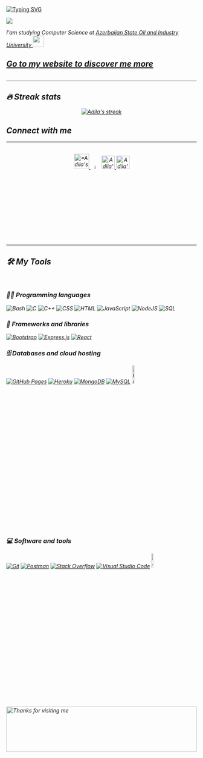 [![Typing SVG](https://readme-typing-svg.herokuapp.com/?lines=Hey,+👋+I'm+Adila;I+am+Web+Developer)](https://git.io/typing-svg)

<img src="https : //profile-counter.glitch.me/{adilababayeva13}/count.svg"/>

<div style="display:flex; justify-content:space-between;">

<div>
<p><em>I'am studying Computer Science at <a href="http://asoiu.edu.az/en">Azerbaijan State Oil and Industry University </a><img src="https://media.giphy.com/media/fYSnHlufseco8Fh93Z/giphy.gif" width="30">


<h2><a href="https://adilababayeva13.github.io/portfolio/">Go to my website to discover me more</a></h2>
</div>

</div>

<hr/>

## 🔥 Streak stats

<p align="center">
  <a href="https://github.com/adilababayeva13">
    <img title="🔥 Get streak stats for your profile at git.io/streak-stats" alt="Adila's streak" src="http://github-readme-streak-stats.herokuapp.com?user=adilababayeva13&theme=blux&date_format=j%20M%5B%20Y%5D"/>
  </a>
</p>
<h2>Connect with me</h3>

<hr/>

<p align="center">
<br/>
<a href="https://www.linkedin.com/in/adila-b/">
  <img alt="=Adila's LinkdeIN" width="40px" src="https://cdn-icons.flaticon.com/png/512/3536/premium/3536505.png?token=exp=1639909577~hmac=ec8638f5b6b82fc0d910170ef174f44e" />
</a>
<a href="https://www.hackerrank.com/adilababayeva13?hr_r=1" target="_blank">
<img src="https://cdn.iconscout.com/icon/free/png-256/hackerrank-3629415-3032408.png"width="5%" ;></img></a>
</a>  
<a href="mailto:adilababayeva13@gmail.com">
  <img alt="Adila's Email" width="35px" src="https://image.flaticon.com/icons/png/512/732/732200.png" />
</a>
<a href="https://github.com/adilababayeva13">
  <img alt="Adila's GitHub" width="35px" src="https://image.flaticon.com/icons/png/512/25/25231.png" />
</a>
</p>

<hr/>

## 🛠️ My Tools
<br/>

### 👨‍💻 Programming languages

<p>
   <img alt="Bash" src="https://img.shields.io/badge/Bash-121011.svg?logo=gnu-bash&logoColor=white">
   <img alt="C" src="https://custom-icon-badges.herokuapp.com/badge/C-03599C.svg?logo=c-in-hexagon&logoColor=white">
    <img alt="C++" src="https://custom-icon-badges.herokuapp.com/badge/C++-9C033A.svg?logo=cpp2&logoColor=white">
    <img alt="CSS" src="https://img.shields.io/badge/CSS-1572B6.svg?logo=css3&logoColor=white">
    <img alt="HTML" src="https://img.shields.io/badge/HTML-E34F26.svg?logo=html5&logoColor=white">
  <img alt="JavaScript" src="https://img.shields.io/badge/JavaScript-F7DF1E.svg?logo=javascript&logoColor=black">
    <img alt="NodeJS" src="https://img.shields.io/badge/Node.js-43853D.svg?logo=node.js&logoColor=white">
    <img alt="SQL" src="https://img.shields.io/badge/SQL-025E8C.svg?logo=amazon-dynamodb&logoColor=white">

</p>

### 🧰 Frameworks and libraries

<p>
    <a href="#"><img alt="Bootstrap" src="https://img.shields.io/badge/Bootstrap-7952B3.svg?logo=bootstrap&logoColor=white"></a>
    <a href="#"><img alt="Express.js" src="https://img.shields.io/badge/Express.js-404d59.svg?logo=express&logoColor=white"></a>
    <a href="#"><img alt="React" src="https://img.shields.io/badge/React-20232a.svg?logo=react&logoColor=%2361DAFB"></a>
</p>

### 🗄️ Databases and cloud hosting

<p>
    <a href="#"><img alt="GitHub Pages" src="https://img.shields.io/badge/GitHub%20Pages-327FC7.svg?logo=github&logoColor=white"></a>
    <a href="#"><img alt="Heroku" src="https://img.shields.io/badge/Heroku-430098.svg?logo=heroku&logoColor=white"></a>
    <a href="#"><img alt="MongoDB" src ="https://img.shields.io/badge/MongoDB-4ea94b.svg?logo=mongodb&logoColor=white"></a>
    <a href="#"><img alt="MySQL" src="https://img.shields.io/badge/MySQL-00f.svg?logo=mysql&logoColor=white"></a>
    <a href="#"><img alt="FireBase" width="11%" src="https://www.phpnasp.com/wp-content/uploads/2018/07/logo-standard.png"></a>
</p>

### 💻 Software and tools

<p>
    <a href="#"><img alt="Git" src="https://img.shields.io/badge/Git-F05033.svg?logo=git&logoColor=white"></a>
    <a href="#"><img alt="Postman" src="https://img.shields.io/badge/Postman-FF6C37?logo=postman&logoColor=white"></a>
    <a href="#"><img alt="Stack Overflow" src="https://img.shields.io/badge/-Stack%20Overflow-FE7A16?logo=stack-overflow&logoColor=white"></a>
    <a href="#"><img alt="Visual Studio Code" src="https://img.shields.io/badge/Visual%20Studio%20Code-0078d7.svg?logo=visual-studio-code&logoColor=white"></a>
    <a href="#"><img alt="Docker" width="10%" src="https://www.docker.com/sites/default/files/d8/2019-07/horizontal-logo-monochromatic-white.png"></a>
</p>


<img height="120" alt="Thanks for visiting me" width="100%" src="https://raw.githubusercontent.com/BrunnerLivio/brunnerlivio/master/images/marquee.svg" />

